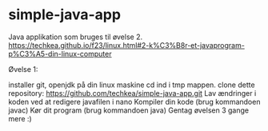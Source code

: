 # simple-java-app
Java applikation som bruges til øvelse 2. https://techkea.github.io/f23/linux.html#2-k%C3%B8r-et-javaprogram-p%C3%A5-din-linux-computer

Øvelse 1: 

installer git, openjdk på din linux maskine
cd ind i tmp mappen.
clone dette repository: https://github.com/techkea/simple-java-app.git
Lav ændringer i koden ved at redigere javafilen i nano
Kompiler din kode (brug kommandoen javac)
Kør dit program (brug kommandoen java)
Gentag øvelsen 3 gange mere :)


